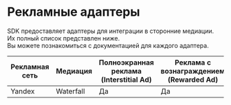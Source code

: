 # Рекламные адаптеры

SDK предоставляет адаптеры для интеграции в сторонние медиации.  
Их полный список представлен ниже.   
Вы можете познакомиться с документацией для каждого адаптера.

| Рекламная сеть | Медиация  | Полноэкранная реклама (Interstitial Ad) | Реклама с вознаграждением (Rewarded Ad) | Документация                                                                                              |
|----------------|-----------|-----------------------------------------|-----------------------------------------|-----------------------------------------------------------------------------------------------------------|
| Yandex         | Waterfall |                    Да                   |                    Да                   | [Ссылка](https://github.com/YabbiSDKTeam/additional-documentation/blob/master/adapters/YANDEX_ADAPTER.md) |
